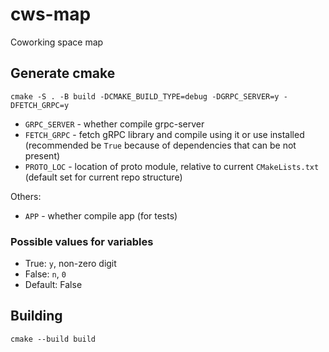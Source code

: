 # cws-map
Coworking space map

## Generate cmake

```
cmake -S . -B build -DCMAKE_BUILD_TYPE=debug -DGRPC_SERVER=y -DFETCH_GRPC=y
```

* `GRPC_SERVER` - whether compile grpc-server
* `FETCH_GRPC` - fetch gRPC library and compile using it or use installed (recommended be `True` because of dependencies that can be not present)
* `PROTO_LOC` - location of proto module, relative to current `CMakeLists.txt` (default set for current repo structure)

Others:

* `APP` - whether compile app (for tests)


### Possible values for variables

* True: `y`, non-zero digit
* False: `n`, `0`
* Default: False

## Building

```
cmake --build build
```
